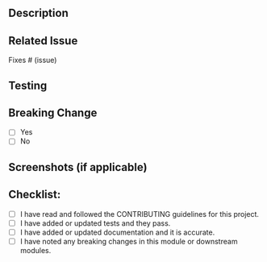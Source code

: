 <!-- Provide a general summary of changes in the title above. -->

## Description

<!-- Please describe your change in detail. -->
<!-- What is the current behavior and what is the new behavior? -->

## Related Issue

<!-- Pull Requests should relate to an open Issue. -->
<!-- If this PR fixes a bug or introduces a new feature, please create an Issue first. -->

Fixes # (issue)

## Testing

<!-- Please describe how you tested your changes. -->
<!-- Include details of your testing environment and the tests you ran. -->

## Breaking Change

- [ ] Yes
- [ ] No

## Screenshots (if applicable)

## Checklist:

- [ ] I have read and followed the CONTRIBUTING guidelines for this project.
- [ ] I have added or updated tests and they pass.
- [ ] I have added or updated documentation and it is accurate.
- [ ] I have noted any breaking changes in this module or downstream modules.
